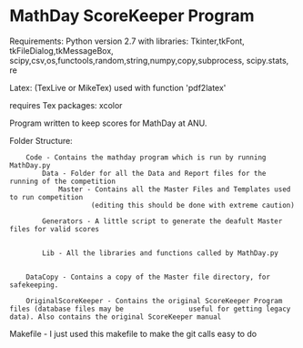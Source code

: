 # MathDay ScoreKeeper Program

Requirements: Python version 2.7 with libraries: Tkinter,tkFont, tkFileDialog,tkMessageBox, scipy,csv,os,functools,random,string,numpy,copy,subprocess, scipy.stats, re

Latex: (TexLive or MikeTex) used with function 'pdf2latex'

requires Tex packages: xcolor 


Program written to keep scores for MathDay at ANU.

Folder Structure:


		Code - Contains the mathday program which is run by running MathDay.py
			Data - Folder for all the Data and Report files for the running of the competition
				Master - Contains all the Master Files and Templates used to run competition 
						(editing this should be done with extreme caution)
						
			Generators - A little script to generate the deafult Master files for valid scores
			
			
			Lib - All the libraries and functions called by MathDay.py
			
			
		DataCopy - Contains a copy of the Master file directory, for safekeeping.
		
		OriginalScoreKeeper - Contains the original ScoreKeeper Program files (database files may be 				useful for getting legacy data). Also contains the original ScoreKeeper manual
		

Makefile - I just used this makefile to make the git calls easy to do
